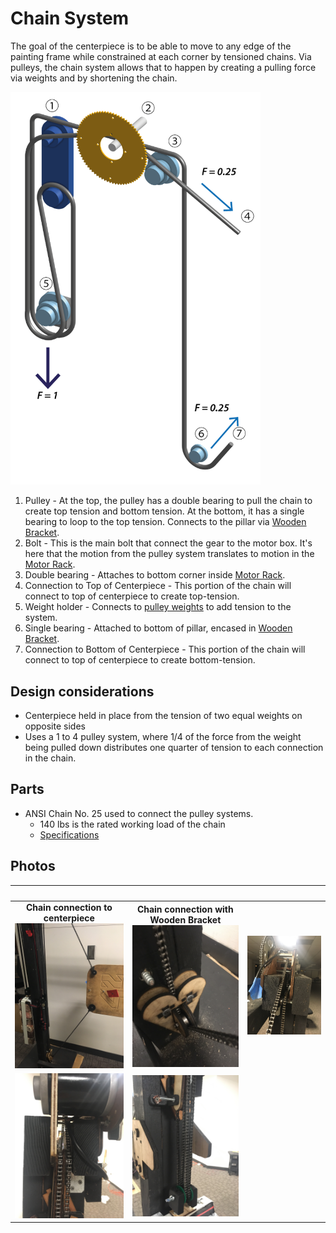 # Chain System

The goal of the centerpiece is to be able to move to any edge of the painting frame while constrained at each corner by tensioned chains. Via pulleys, the chain system allows that to happen by creating a pulling force via weights and by shortening the chain.

<img src="https://github.com/UniKlo/PaintBot/blob/master/Mechanics/ChainSystem/chain-system-02-01.png" width="400">

1. Pulley - At the top, the pulley has a double bearing to pull the chain to create top tension and bottom tension. At the bottom, it has a single bearing to loop to the top tension. Connects to the pillar via [Wooden Bracket](https://github.com/UniKlo/PaintBot/blob/master/Mechanics/Wooden%20Bracket).
2. Bolt - This is the main bolt that connect the gear to the motor box. It's here that the motion from the pulley system translates to motion in the [Motor Rack](https://github.com/UniKlo/PaintBot/tree/master/Mechanics/MotorRack).
3. Double bearing - Attaches to bottom corner inside [Motor Rack](https://github.com/UniKlo/PaintBot/tree/master/Mechanics/MotorRack).
4. Connection to Top of Centerpiece - This portion of the chain will connect to top of centerpiece to create top-tension.
5. Weight holder - Connects to [pulley weights](https://github.com/UniKlo/PaintBot/tree/master/Mechanics/PulleyWeights) to add tension to the system.
6. Single bearing - Attached to bottom of pillar, encased in [Wooden Bracket](https://github.com/UniKlo/PaintBot/blob/master/Mechanics/Wooden%20Bracket).
7. Connection to Bottom of Centerpiece - This portion of the chain will connect to top of centerpiece to create bottom-tension.

## Design considerations

- Centerpiece held in place from the tension of two equal weights on opposite sides
- Uses a 1 to 4 pulley system, where 1/4 of the force from the weight being pulled down distributes one quarter of tension to each connection in the chain.

## Parts
- ANSI Chain No. 25 used to connect the pulley systems.
    - 140 lbs is the rated working load of the chain
    - [Specifications](https://www.renoldjeffrey.com/media/2395574/ansi-standard-roller-chain-renold-jeffrey.pdf)


## Photos
| &nbsp; | &nbsp; | &nbsp; |
|:-:|:-:|:-:|
**Chain connection to centerpiece** <br/> <img src="https://github.com/UniKlo/PaintBot/blob/master/Mechanics/ChainSystem/Image%20from%20iOS.jpg" width="400"> | **Chain connection with Wooden Bracket** <br/> <img src="https://github.com/UniKlo/PaintBot/blob/master/Mechanics/ChainSystem/Image%20from%20iOS%20(2).jpg" width="400"> | <img src="https://github.com/UniKlo/PaintBot/blob/master/Mechanics/ChainSystem/Image%20from%20iOS%20(3).jpg" width="400">
<img src="https://github.com/UniKlo/PaintBot/blob/master/Mechanics/ChainSystem/Image%20from%20iOS%20(5).jpg" width="400"> | <img src="https://github.com/UniKlo/PaintBot/blob/master/Mechanics/ChainSystem/Image%20from%20iOS%20(4).jpg" width="400">
